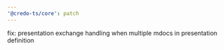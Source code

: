 ```yaml
---
'@credo-ts/core': patch
---
```


fix: presentation exchange handling when multiple mdocs in presentation definition
